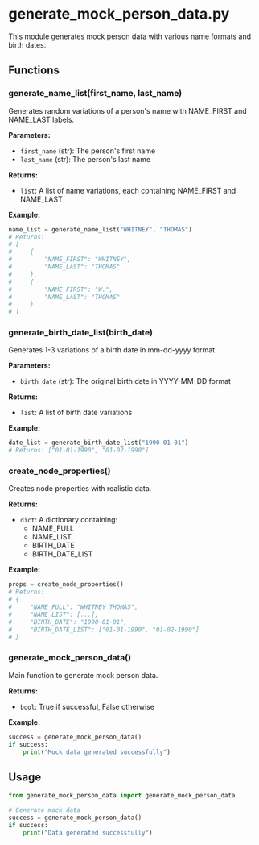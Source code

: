 # generate_mock_person_data.py

This module generates mock person data with various name formats and birth dates.

## Functions

### generate_name_list(first_name, last_name)

Generates random variations of a person's name with NAME_FIRST and NAME_LAST labels.

**Parameters:**
- `first_name` (str): The person's first name
- `last_name` (str): The person's last name

**Returns:**
- `list`: A list of name variations, each containing NAME_FIRST and NAME_LAST

**Example:**
```python
name_list = generate_name_list("WHITNEY", "THOMAS")
# Returns:
# [
#     {
#         "NAME_FIRST": "WHITNEY",
#         "NAME_LAST": "THOMAS"
#     },
#     {
#         "NAME_FIRST": "W.",
#         "NAME_LAST": "THOMAS"
#     }
# ]
```

### generate_birth_date_list(birth_date)

Generates 1-3 variations of a birth date in mm-dd-yyyy format.

**Parameters:**
- `birth_date` (str): The original birth date in YYYY-MM-DD format

**Returns:**
- `list`: A list of birth date variations

**Example:**
```python
date_list = generate_birth_date_list("1990-01-01")
# Returns: ["01-01-1990", "01-02-1990"]
```

### create_node_properties()

Creates node properties with realistic data.

**Returns:**
- `dict`: A dictionary containing:
  - NAME_FULL
  - NAME_LIST
  - BIRTH_DATE
  - BIRTH_DATE_LIST

**Example:**
```python
props = create_node_properties()
# Returns:
# {
#     "NAME_FULL": "WHITNEY THOMAS",
#     "NAME_LIST": [...],
#     "BIRTH_DATE": "1990-01-01",
#     "BIRTH_DATE_LIST": ["01-01-1990", "01-02-1990"]
# }
```

### generate_mock_person_data()

Main function to generate mock person data.

**Returns:**
- `bool`: True if successful, False otherwise

**Example:**
```python
success = generate_mock_person_data()
if success:
    print("Mock data generated successfully")
```

## Usage

```python
from generate_mock_person_data import generate_mock_person_data

# Generate mock data
success = generate_mock_person_data()
if success:
    print("Data generated successfully")
``` 